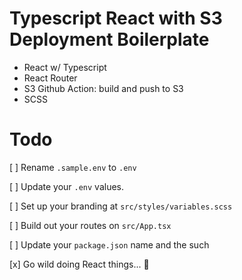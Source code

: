 
# Typescript React with S3 Deployment Boilerplate

- React w/ Typescript
- React Router
- S3 Github Action: build and push to S3
- SCSS

# Todo

[ ] Rename `.sample.env` to `.env`

[ ] Update your `.env` values.

[ ] Set up your branding at `src/styles/variables.scss`

[ ] Build out your routes on `src/App.tsx`

[ ] Update your `package.json` name and the such

[x] Go wild doing React things... 🍻
